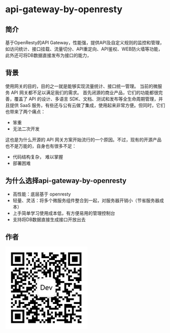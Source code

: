 # api-gateway-by-openresty

## 简介
基于OpenResty的API Gateway，性能强，提供API及自定义规则的监控和管理，如访问统计、接口挂载、流量切分、API重定向、API鉴权、WEB防火墙等功能，此外还可将DB数据直接发布为接口的能力，

## 背景
使用网关的目的，目的之一就是能够实现流量统计、接口统一管理。
当前的微服务 API 网关都不足以满足我们的需求。
首先闭源的商业产品，它们的功能都很完善，覆盖了 API 的设计、多语言 SDK、文档、测试和发布等全生命周期管理，并且提供 SaaS 服务，有些还与公有云做了集成，使用起来非常方便。但同时，它们也带来了两个痛点：
* 笨重
* 无法二次开发

这也是为什么开源的 API 网关方案开始流行的一个原因。不过，现有的开源产品也不是万能的，自身也有很多不足：
* 代码结构复杂， 难以掌握
* 部署困难

## 为什么选择api-gateway-by-openresty
* 高性能：底层基于 openresty 
* 轻量、灵活：将多个微服务组件整合到一起，对服务器开销小（节省服务器成本）
* 上手简单学习使用成本低，有方便易用的管理控制台
* 支持将DB数据直接生成接口开放出去

## 作者
![image](https://github.com/zx594386126/api-gateway-by-openresty/blob/main/Dev-QR.jpg)

